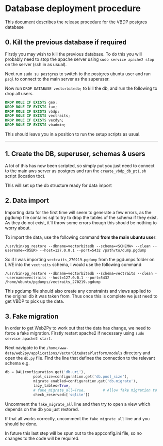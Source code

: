 # Database deployment procedure
This document describes the release procedure for the VBDP postgres database

## 0. Kill the previous database if required
Firstly you may wish to kill the previous database. To do this you will probably need to stop the apache server using `sudo service apache2 stop` on the server (ssh in as usual).

Next run `sudo su postgres` to switch to the postgres ubuntu user and run `psql` to connect to the main server as the superuser.

Now run `DROP DATABASE vectorbitedb;` to kill the db, and run the following to drop all users.

``` sql
DROP ROLE IF EXISTS geo;
DROP ROLE IF EXISTS tax;
DROP ROLE IF EXISTS vbdp;
DROP ROLE IF EXISTS vectraits;
DROP ROLE IF EXISTS vecdyn;
DROP ROLE IF EXISTS vbadmin;
```

This should leave you in a position to run the setup scripts as usual.

---

## 1. Create the DB, superuser, schemas & users
A lot of this has now been scripted, so simply put you just need to connect to the main aws server as postgres and run the `create_vbdp_db_pt1.sh` script (location tbc).

This will set up the db structure ready for data import

## 2. Data import
Importing data for the first time will seem to generate a few errors, as the pgdump file contains sql to try to drop the tables of the schema if they exist. As they do not exist, it'll throw some errors though this should be nothing to worry about.

To import the data, use the following command **from the main ubuntu user**:

`/usr/bin/pg_restore --dbname=vectorbitedb --schema=<SCHEMA> --clean --username=<USER> --host=127.0.0.1 --port=5432 /path/to/dump.pgdump`

So if I was importing `vectraits_270219.pgdump` from the pgdumps folder on LIVE into the `vectraits` schema, I would use the following command:

`/usr/bin/pg_restore --dbname=vectorbitedb --schema=vectraits --clean --username=vectraits --host=127.0.0.1 --port=5432 /home/ubuntu/pgdumps/vectraits_270219.pgdump`

This pgdump file should also create any constraints and views applied to the original db it was taken from. Thus once this is complete we just need to get VBDP to pick up the data.

## 3. Fake migration
In order to get Web2Py to work out that the data has change, we need to force a fake migration. Firstly restart apache2 if necessary using `sudo service apache2 start`.

Next navigate to the `/home/www-data/web2py/applications/VectorBiteDataPlatform/models` directory and open the `db.py` file. Find the line that defines the connection to the relevant schema e.g.

``` python
db = DAL(configuration.get('db.uri'),
             pool_size=configuration.get('db.pool_size'),
             migrate_enabled=configuration.get('db.migrate'),
             lazy_tables=True,
             # fake_migrate_all=True,        # Allow fake migration to rebuild table metadata
             check_reserved=['sqlite'])
```

Uncomment the `fake_migrate_all` line and then try to open a view which depends on the db you just restored.

If that all works correctly, uncomment the `fake_migrate_all` line and you should be done.

In future this last step will be spun out to the appconfig.ini file, so no changes to the code will be required. 

